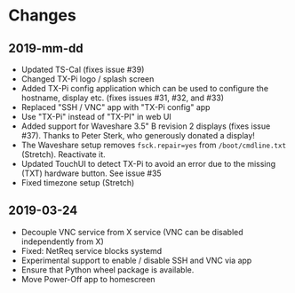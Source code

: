 # Changes


## 2019-mm-dd
* Updated TS-Cal (fixes issue #39)
* Changed TX-Pi logo / splash screen
* Added TX-Pi config application which can be used to configure the
  hostname, display etc. (fixes issues #31, #32, and #33) 
* Replaced "SSH / VNC" app with "TX-Pi config" app
* Use "TX-Pi" instead of "TX-PI" in web UI
* Added support for Waveshare 3.5" B revision 2 displays (fixes issue #37).
  Thanks to Peter Sterk, who generously donated a display!
* The Waveshare setup removes ``fsck.repair=yes`` from ``/boot/cmdline.txt`` 
  (Stretch). Reactivate it.
* Updated TouchUI to detect TX-Pi to avoid an error due to the missing
  (TXT) hardware button. See issue #35
* Fixed timezone setup (Stretch)


## 2019-03-24
* Decouple VNC service from X service (VNC can be disabled independently from X)
* Fixed: NetReq service blocks systemd
* Experimental support to enable / disable SSH and VNC via app
* Ensure that Python wheel package is available.
* Move Power-Off app to homescreen
